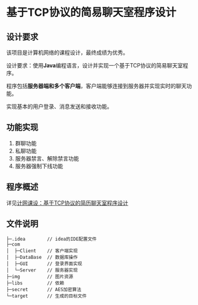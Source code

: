 # 基于TCP协议的简易聊天室程序设计

## 设计要求

该项目是计算机网络的课程设计，最终成绩为优秀。

设计要求：使用**Java**编程语言，设计并实现一个基于TCP协议的简易聊天室程序。

程序包括**服务器端和多个客户端**，客户端能够连接到服务器并实现实时的聊天功能。

实现基本的用户登录、消息发送和接收功能。

## 功能实现

1. 群聊功能
2. 私聊功能
3. 服务器禁言、解除禁言功能
4. 服务器强制下线功能

## 程序概述

详见[计网课设：基于TCP协议的简历聊天室程序设计](https://zhouzimu.top/2024/06/22/%E8%AE%A1%E7%BD%91%E8%AF%BE%E8%AE%BE%EF%BC%9A%E5%9F%BA%E4%BA%8ETCP%E5%8D%8F%E8%AE%AE%E7%9A%84%E7%AE%80%E5%8E%86%E8%81%8A%E5%A4%A9%E5%AE%A4%E7%A8%8B%E5%BA%8F%E8%AE%BE%E8%AE%A1/)

## 文件说明

```text
├─.idea        // idea的IDE配置文件
├─com
│  ├─Client    // 客户端实现
│  ├─DataBase  // 数据库操作
│  ├─GUI       // 登录界面实现
│  └─Server    // 服务器实现
├─img          // 图片资源
├─libs         // 依赖
├─secret       // AES加密算法
└─target       // 生成的目标文件
```

